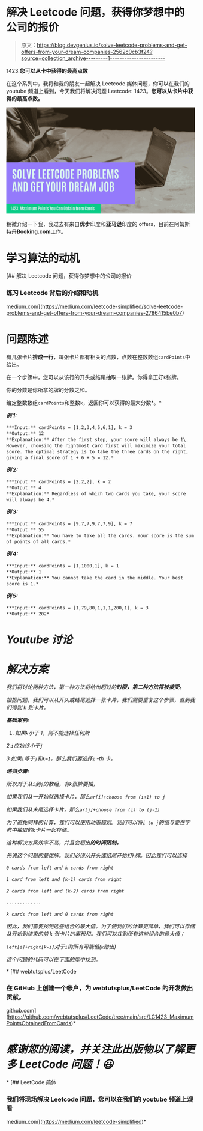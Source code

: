 # 解决 Leetcode 问题，获得你梦想中的公司的报价

> 原文：<https://blog.devgenius.io/solve-leetcode-problems-and-get-offers-from-your-dream-companies-2562c0cb3f24?source=collection_archive---------1----------------------->

1423.**您可以从卡中获得的最高点数**

在这个系列中，我将和我的朋友一起解决 Leetcode 媒体问题，你可以在我们的 youtube 频道上看到，今天我们将解决问题 Leetcode: 1423。**您可以从卡片中获得的最高点数。**

![](img/dea39cffd7c4ce1d5b747677e98ef1b8.png)

稍微介绍一下我，我过去有来自**优步**印度和**亚马逊**印度的 offers，目前在阿姆斯特丹**Booking.com**工作。

# 学习算法的动机

[](https://medium.com/leetcode-simplified/solve-leetcode-problems-and-get-offers-from-your-dream-companies-2786415be0b7) [## 解决 Leetcode 问题，获得你梦想中的公司的报价

### 练习 Leetcode 背后的介绍和动机

medium.com](https://medium.com/leetcode-simplified/solve-leetcode-problems-and-get-offers-from-your-dream-companies-2786415be0b7) 

# 问题陈述

有几张卡片**排成一行**，每张卡片都有相关的点数，点数在整数数组`cardPoints`中给出。

在一个步骤中，您可以从该行的开头或结尾抽取一张牌。你得拿正好`k`张牌。

你的分数是你所拿的牌的分数之和。

给定整数数组`cardPoints`和整数`k`，返回你可以获得的最大分数*。*

***例 1:***

```
***Input:** cardPoints = [1,2,3,4,5,6,1], k = 3
**Output:** 12
**Explanation:** After the first step, your score will always be 1\. However, choosing the rightmost card first will maximize your total score. The optimal strategy is to take the three cards on the right, giving a final score of 1 + 6 + 5 = 12.*
```

***例 2:***

```
***Input:** cardPoints = [2,2,2], k = 2
**Output:** 4
**Explanation:** Regardless of which two cards you take, your score will always be 4.*
```

***例 3:***

```
***Input:** cardPoints = [9,7,7,9,7,7,9], k = 7
**Output:** 55
**Explanation:** You have to take all the cards. Your score is the sum of points of all cards.*
```

***例 4:***

```
***Input:** cardPoints = [1,1000,1], k = 1
**Output:** 1
**Explanation:** You cannot take the card in the middle. Your best score is 1.*
```

***例 5:***

```
***Input:** cardPoints = [1,79,80,1,1,1,200,1], k = 3
**Output:** 202*
```

# ***Youtube 讨论***

# ***解决方案***

*我们将讨论两种方法，第一种方法将给出超过的**时限，第二种方法将被接受。***

*根据问题，我们可以从开头或结尾选择一张卡片，我们需要重复这个步骤，直到我们得到 k 张卡片。*

***基础案例:***

1.  *如果`k`小于 1，则不能选择任何牌*

*2.`i`应始终小于`j`*

*3.如果`i`等于`j`和`k=1`，那么我们要选择`i` -th 卡。*

***递归步骤:***

*所以对于从`i`到`j`的数组，有`k`张牌要抽，*

*如果我们从一开始就选择卡片，那么`ar[i]+choose from (i+1) to j`*

*如果我们从末尾选择卡片，那么`ar[j]+choose from (i) to (j-1)`*

*为了避免同样的计算，我们可以使用动态规划。我们可以将`i to j`的值与要在字典中抽取的`k`卡片一起存储。*

*这种解决方案效率不高，并且会超出**的时间限制。***

*先说这个问题的最优解。我们必须从开头或结尾开始打`k`牌。因此我们可以选择*

*`0 cards from left and k cards from right`*

*`1 card from left and (k-1) cards from right`*

*`2 cards from left and (k-2) cards from right`*

*`.............`*

*`k cards from left and 0 cards from right`*

*因此，我们需要找到这些组合的最大值。为了使我们的计算更简单，我们可以存储从开始到结束的前 k 张卡片的累积和。我们可以找到所有这些组合的最大值；*

*`left[i]+right[k-i]`对于`i`的所有可能值(`k`给出)*

*这个问题的代码可以在下面的库中找到。*

*[](https://github.com/webtutsplus/LeetCode/tree/main/src/LC1423_MaximumPointsObtainedFromCards) [## webtutsplus/LeetCode

### 在 GitHub 上创建一个帐户，为 webtutsplus/LeetCode 的开发做出贡献。

github.com](https://github.com/webtutsplus/LeetCode/tree/main/src/LC1423_MaximumPointsObtainedFromCards)* 

# *感谢您的阅读，并关注此出版物以了解更多 LeetCode 问题！😃*

*[](https://medium.com/leetcode-simplified) [## LeetCode 简体

### 我们将现场解决 Leetcode 问题，您可以在我们的 youtube 频道上观看

medium.com](https://medium.com/leetcode-simplified)*